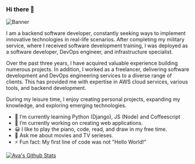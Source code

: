 ### Hi there 👋

<!--
**amitai1997/amitai1997** is a ✨ _special_ ✨ repository because its `README.md` (this file) appears on your GitHub profile.

Here are some ideas to get you started:

- 🔭 I’m currently working on ...
- 🌱 I’m currently learning ...
- 👯 I’m looking to collaborate on ...
- 🤔 I’m looking for help with ...
- 💬 Ask me about ...
- 📫 How to reach me: ...
- 😄 Pronouns: ...
- ⚡ Fun fact: ...
-->














![Banner]([https://raw.githubusercontent.com/amxchang/amxchang/master/profileavatarbanner.png](https://media.licdn.com/dms/image/C4D16AQF0z_h_t_3ChA/profile-displaybackgroundimage-shrink_350_1400/0/1644225466194?e=1683763200&v=beta&t=kvOCUZaQl_azhh4BqNc6DeN4XTI1bxymjpV3F9KvB0I))

I am a backend software developer, constantly seeking ways to implement innovative technologies in real-life scenarios. After completing my military service, where I received software development training, I was deployed as a software developer, DevOps engineer, and infrastructure specialist.

Over the past three years, I have acquired valuable experience building numerous projects. In addition, I worked as a freelancer, delivering software development and DevOps engineering services to a diverse range of clients. This has provided me with expertise in AWS cloud services, various tools, and backend development.

During my leisure time, I enjoy creating personal projects, expanding my knowledge, and exploring emerging technologies.

- 🌱 I’m currently learning Python (Django), JS (Node) and Coffeescript 
- 🔭 I’m currently working on creating web applications.
- 😀 I like to play the piano, code, read, and draw in my free time.
- 💬 Ask me about movies and TV serieses.
- ⚡ Fun fact: My first line of code was not "Hello World!"

[![Ava's Github Stats](https://github-readme-stats.vercel.app/api?username=amxchang)](https://github.com/anuraghazra/github-readme-stats)

